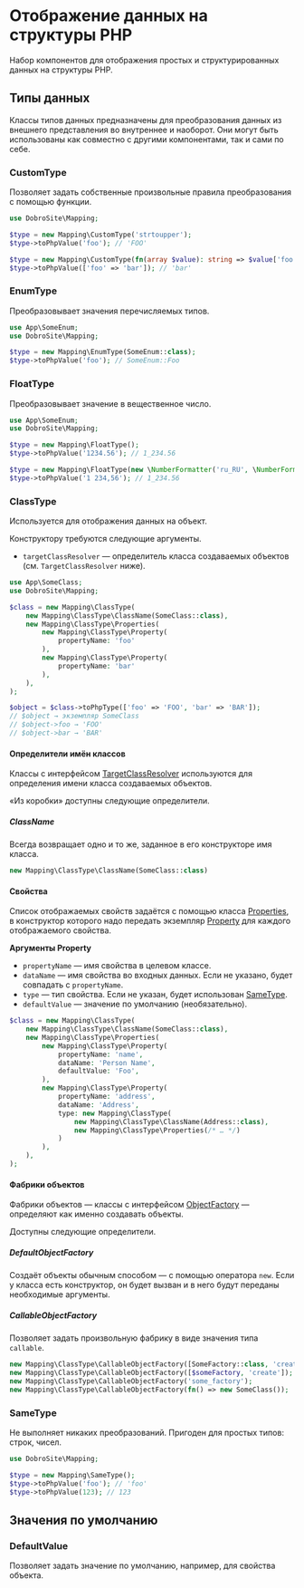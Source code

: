 # Отображение данных на структуры PHP

Набор компонентов для отображения простых и структурированных данных на структуры PHP.

## Типы данных

Классы типов данных предназначены для преобразования данных из внешнего представления во внутреннее
и наоборот. Они могут быть использованы как совместно с другими компонентами, так и сами по себе.

### CustomType

Позволяет задать собственные произвольные правила преобразования с помощью функции.

```php
use DobroSite\Mapping;

$type = new Mapping\CustomType('strtoupper');
$type->toPhpValue('foo'); // 'FOO'

$type = new Mapping\CustomType(fn(array $value): string => $value['foo']);
$type->toPhpValue(['foo' => 'bar']); // 'bar'
```

### EnumType

Преобразовывает значения перечисляемых типов.

```php
use App\SomeEnum;
use DobroSite\Mapping;

$type = new Mapping\EnumType(SomeEnum::class);
$type->toPhpValue('foo'); // SomeEnum::Foo
```

### FloatType

Преобразовывает значение в вещественное число.

```php
use App\SomeEnum;
use DobroSite\Mapping;

$type = new Mapping\FloatType();
$type->toPhpValue('1234.56'); // 1_234.56

$type = new Mapping\FloatType(new \NumberFormatter('ru_RU', \NumberFormatter::DEFAULT_STYLE));
$type->toPhpValue('1 234,56'); // 1_234.56
```

### ClassType

Используется для отображения данных на объект.

Конструктору требуются следующие аргументы.

- `targetClassResolver` — определитель класса создаваемых объектов (см. `TargetClassResolver` ниже). 

```php
use App\SomeClass;
use DobroSite\Mapping;

$class = new Mapping\ClassType(
    new Mapping\ClassType\ClassName(SomeClass::class),
    new Mapping\ClassType\Properties(
        new Mapping\ClassType\Property(
            propertyName: 'foo'
        ),
        new Mapping\ClassType\Property(
            propertyName: 'bar'
        ),
    ),
);

$object = $class->toPhpType(['foo' => 'FOO', 'bar' => 'BAR']);
// $object → экземпляр SomeClass
// $object->foo → 'FOO' 
// $object->bar → 'BAR' 
```

#### Определители имён классов

Классы с интерфейсом [TargetClassResolver](src/ClassType/TargetClassResolver.php) используются для
определения имени класса создаваемых объектов.

«Из коробки» доступны следующие определители.

##### ClassName

Всегда возвращает одно и то же, заданное в его конструкторе имя класса.

```php
new Mapping\ClassType\ClassName(SomeClass::class)
```

#### Свойства

Список отображаемых свойств задаётся с помощью класса [Properties](src/ClassType/Properties.php),
в конструктор которого надо передать экземпляр [Property](src/ClassType/Property.php) для
каждого отображаемого свойства.

**Аргументы Property**

- `propertyName` — имя свойства в целевом классе.
- `dataName` — имя свойства во входных данных. Если не указано, будет совпадать с `propertyName`.
- `type` — тип свойства. Если не указан, будет использован [SameType](#sametype).
- `defaultValue` — значение по умолчанию (необязательно).

```php
$class = new Mapping\ClassType(
    new Mapping\ClassType\ClassName(SomeClass::class),
    new Mapping\ClassType\Properties(
        new Mapping\ClassType\Property(
            propertyName: 'name',
            dataName: 'Person Name',
            defaultValue: 'Foo',
        ),
        new Mapping\ClassType\Property(
            propertyName: 'address',
            dataName: 'Address',
            type: new Mapping\ClassType(
                new Mapping\ClassType\ClassName(Address::class),
                new Mapping\ClassType\Properties(/* … */)
            )
        ),
    ),
);
```

#### Фабрики объектов

Фабрики объектов — классы с интерфейсом [ObjectFactory](src/ClassType/ObjectFactory.php) —
определяют как именно создавать объекты.

Доступны следующие определители.

##### DefaultObjectFactory

Создаёт объекты обычным способом — с помощью оператора `new`. Если у класса есть конструктор, он
будет вызван и в него будут переданы необходимые аргументы.

##### CallableObjectFactory

Позволяет задать произвольную фабрику в виде значения типа `callable`.

```php
new Mapping\ClassType\CallableObjectFactory([SomeFactory::class, 'create']);
new Mapping\ClassType\CallableObjectFactory([$someFactory, 'create']);
new Mapping\ClassType\CallableObjectFactory('some_factory');
new Mapping\ClassType\CallableObjectFactory(fn() => new SomeClass());
```

### SameType

Не выполняет никаких преобразований. Пригоден для простых типов: строк, чисел.

```php
use DobroSite\Mapping;

$type = new Mapping\SameType();
$type->toPhpValue('foo'); // 'foo'
$type->toPhpValue(123); // 123
```

## Значения по умолчанию

### DefaultValue

Позволяет задать значение по умолчанию, например, для свойства объекта.
